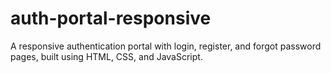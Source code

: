 # auth-portal-responsive
A responsive authentication portal with login, register, and forgot password pages, built using HTML, CSS, and JavaScript.
